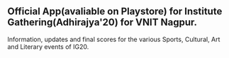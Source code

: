 ## Official App(avaliable on Playstore) for Institute Gathering(Adhirajya'20) for VNIT Nagpur.

Information, updates and final scores for the various Sports, Cultural, Art and Literary events of IG20.
